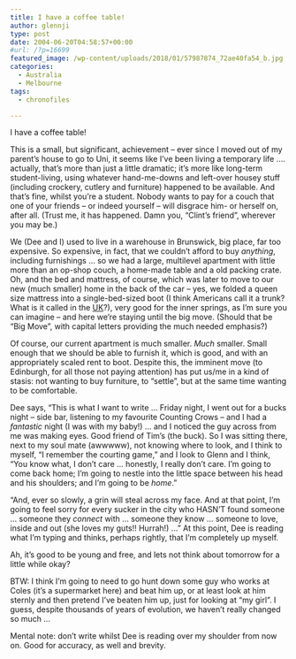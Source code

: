 ```yaml
---
title: I have a coffee table!
author: glennji
type: post
date: 2004-06-20T04:58:57+00:00
#url: /?p=16699
featured_image: /wp-content/uploads/2018/01/57987874_72ae40fa54_b.jpg
categories:
  - Australia
  - Melbourne
tags:
  - chronofiles

---
```

I have a coffee table!

This is a small, but significant, achievement – ever since I moved out of my parent’s house to go to Uni, it seems like I’ve been living a temporary life …. actually, that’s more than just a little dramatic; it’s more like long-term student-living, using whatever hand-me-downs and left-over housey stuff (including crockery, cutlery and furniture) happened to be available. And that’s fine, whilst you’re a student. Nobody wants to pay for a couch that one of your friends – or indeed yourself – will disgrace him- or herself on, after all. (Trust me, it has happened. Damn you, “Clint’s friend”, wherever you may be.)

We (Dee and I) used to live in a warehouse in Brunswick, big place, far too expensive. So expensive, in fact, that we couldn’t afford to buy *anything*, including furnishings … so we had a large, multilevel apartment with little more than an op-shop couch, a home-made table and a old packing crate. Oh, and the bed and mattress, of course, which was later to move to our new (much smaller) home in the back of the car – yes, we folded a queen size mattress into a single-bed-sized boot (I think Americans call it a trunk? What is it called in the [UK](https://web.archive.org/web/20041113231005/http://kiltedaussie.blogspot.com/)?), very good for the inner springs, as I’m sure you can imagine – and here we’re staying until the big move. (Should that be “Big Move”, with capital letters providing the much needed emphasis?)

Of course, our current apartment is much smaller. *Much* smaller. Small enough that we should be able to furnish it, which is good, and with an appropriately scaled rent to boot. Despite this, the imminent move (to Edinburgh, for all those not paying attention) has put us/me in a kind of stasis: not wanting to buy furniture, to “settle”, but at the same time wanting to be comfortable.

Dee says, “This is what I want to write … Friday night, I went out for a bucks night – side bar, listening to my favourite Counting Crows – and I had a *fantastic* night (I was with my baby!) … and I noticed the guy across from me was making eyes. Good friend of Tim’s (the buck). So I was sitting there, next to my soul mate (awwwww), not knowing where to look, and I think to myself, “I remember the courting game,” and I look to Glenn and I think, “You know what, I don’t care … honestly, I really don’t care. I’m going to come back home; I’m going to nestle into the little space between his head and his shoulders; and I’m going to be *home*.”

“And, ever so slowly, a grin will steal across my face. And at that point, I’m going to feel sorry for every sucker in the city who HASN’T found someone … someone they *connect* with … someone they know … someone to love, inside and out (she loves my guts!! Hurrah!) …”
At this point, Dee is reading what I’m typing and thinks, perhaps rightly, that I’m completely up myself.

Ah, it’s good to be young and free, and lets not think about tomorrow for a little while okay?

BTW: I think I’m going to need to go hunt down some guy who works at Coles (it’s a supermarket here) and beat him up, or at least look at him sternly and then pretend I’ve beaten him up, just for looking at “my girl”. I guess, despite thousands of years of evolution, we haven’t really changed so much …

Mental note: don’t write whilst Dee is reading over my shoulder from now on. Good for accuracy, as well and brevity.